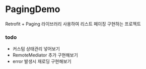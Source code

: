 # PagingDemo
Retrofit + Paging 라이브러리 사용하여 리스트 페이징 구현하는 프로젝트  

### todo
* 커스텀 상태관리 넣어보기 
* RemoteMediator 추가 구현해보기 
* error 발생시 재로딩 구현해보기 